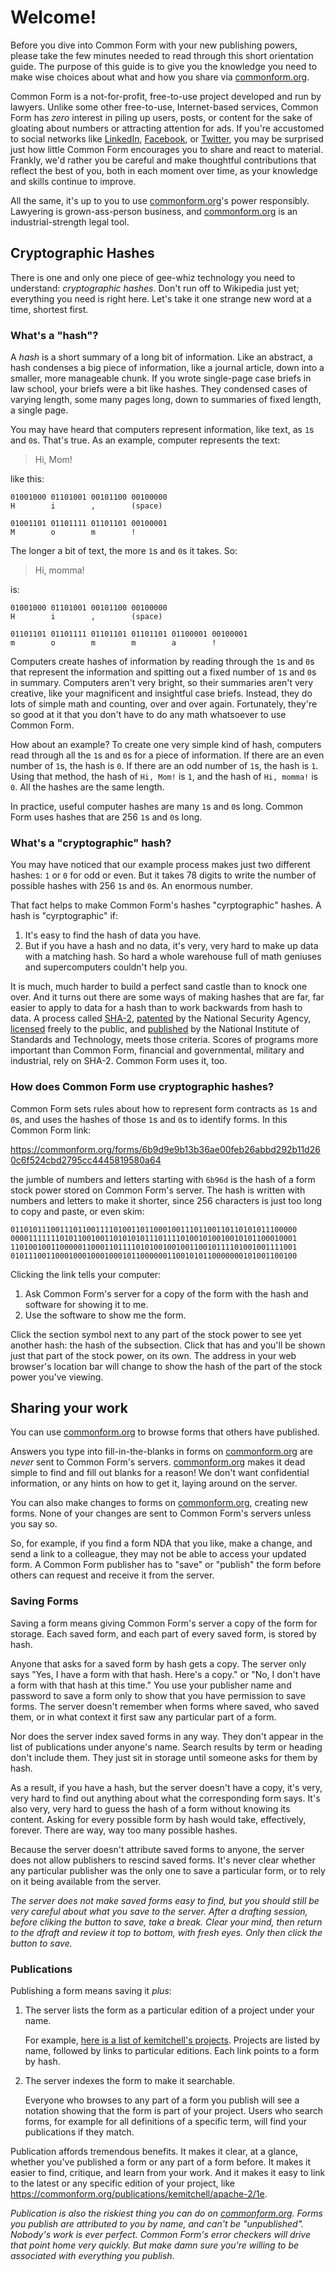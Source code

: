 # Welcome!

Before you dive into Common Form with your new publishing powers, please take the few minutes needed to read through this short orientation guide.  The purpose of this guide is to give you the knowledge you need to make wise choices about what and how you share via [commonform.org].

[commonform.org]: https://commonform.org

Common Form is a not-for-profit, free-to-use project developed and run by lawyers.  Unlike some other free-to-use, Internet-based services, Common Form has _zero_ interest in piling up users, posts, or content for the sake of gloating about numbers or attracting attention for ads.  If you're accustomed to social networks like [LinkedIn], [Facebook], or [Twitter], you may be surprised just how little Common Form encourages you to share and react to material.  Frankly, we'd rather you be careful and make thoughtful contributions that reflect the best of you, both in each moment over time,  as your knowledge and skills continue to improve.

All the same, it's up to you to use [commonform.org]'s power responsibly.  Lawyering is grown-ass-person business, and [commonform.org] is an industrial-strength legal tool.

[LinkedIn]: https://www.linkedin.com

[Facebook]: https://www.facebook.com

[Twitter]: https://www.twitter.com

## Cryptographic Hashes

There is one and only one piece of gee-whiz technology you need to understand: _cryptographic hashes_.  Don't run off to Wikipedia just yet; everything you need is right here.  Let's take it one strange new word at a time, shortest first.

### What's a "hash"?

A _hash_ is a short summary of a long bit of information.  Like an abstract, a hash condenses a big piece of information, like a journal article, down into a smaller, more manageable chunk.  If you wrote single-page case briefs in law school, your briefs were a bit like hashes.  They condensed cases of varying length, some many pages long, down to summaries of fixed length, a single page.

You may have heard that computers represent information, like text, as `1`s and `0`s.  That's true.  As an example, computer represents the text:

> Hi, Mom!

like this:

    01001000 01101001 00101100 00100000
    H        i        ,        (space)

    01001101 01101111 01101101 00100001
    M        o        m        !

The longer a bit of text, the more `1`s and `0`s it takes.  So:

> Hi, momma!

is:

    01001000 01101001 00101100 00100000
    H        i        ,        (space)

    01101101 01101111 01101101 01101101 01100001 00100001
    m        o        m        m        a        !

Computers create hashes of information by reading through the `1`s and `0`s that represent the information and spitting out a fixed number of `1`s and `0`s in summary.  Computers aren't very bright, so their summaries aren't very creative, like your magnificent and insightful case briefs.  Instead, they do lots of simple math and counting, over and over again.  Fortunately, they're so good at it that you don't have to do any math whatsoever to use Common Form.

How about an example?  To create one very simple kind of hash, computers read through all the `1`s and `0`s for a piece of information.  If there are an even number of `1`s, the hash is `0`.  If there are an odd number of `1`s, the hash is `1`.  Using that method, the hash of `Hi, Mom!` is `1`, and the hash of `Hi, momma!` is `0`.  All the hashes are the same length.

In practice, useful computer hashes are many `1`s and `0`s long.  Common Form uses hashes that are 256 `1`s and `0`s long.

### What's a "cryptographic" hash?

You may have noticed that our example process makes just two different hashes: `1` or `0` for odd or even.  But it takes 78 digits to write the number of possible hashes with 256 `1`s and `0`s.  An enormous number.

That fact helps to make Common Form's hashes "cyrptographic" hashes.  A hash is "cyrptographic" if:

1. It's easy to find the hash of data you have.
2. But if you have a hash and no data, it's very, very hard to make up data with a matching hash.  So hard a whole warehouse full of math geniuses and supercomputers couldn't help you.

It is much, much harder to build a perfect sand castle than to knock one over.  And it turns out there are some ways of making hashes that are far, far easier to apply to data for a hash than to work backwards from hash to data. A process called [SHA-2], [patented] by the National Security Agency, [licensed] freely to the public, and [published] by the National Institute of Standards and Technology, meets those criteria.  Scores of programs more important than Common Form, financial and governmental, military and industrial, rely on SHA-2.  Common Form uses it, too.

[SHA-2]: https://en.wikipedia.org/wiki/SHA-2

[patented]: http://pdfpiw.uspto.gov/.piw?Docid=06829355

[licensed]: https://datatracker.ietf.org/ipr/858/

[published]: http://csrc.nist.gov/groups/ST/toolkit/secure_hashing.html

### How does Common Form use cryptographic hashes?

Common Form sets rules about how to represent form contracts as `1`s and `0`s, and uses the hashes of those `1`s and `0`s to identify forms.  In this Common Form link:

<https://commonform.org/forms/6b9d9e9b13b36ae00feb26abbd292b11d260c6f524cbd2795cc4445819580a64>

the jumble of numbers and letters starting with `6b96d` is the hash of a form stock power stored on Common Form's server.  The hash is written with numbers and letters to make it shorter, since 256 characters is just too long to copy and paste, or even skim:

    0110101110011101100111101001101100010011101100110110101011100000
    0000111111101011001001101010101110111101001010010010101100010001
    1101001001100000110001101111010100100100110010111101001001111001
    0101110011000100010001000101100000011001010110000000101001100100

Clicking the link tells your computer:

1. Ask Common Form's server for a copy of the form with the hash and software for showing it to me.
2. Use the software to show me the form.

Click the section symbol next to any part of the stock power to see yet another hash: the hash of the subsection.  Click that has and you'll be shown just that part of the stock power, on its own.  The address in your web browser's location bar will change to show the hash of the part of the stock power you've viewing.

## Sharing your work

You can use [commonform.org] to browse forms that others have published.

Answers you type into fill-in-the-blanks in forms on [commonform.org] are _never_ sent to Common Form's servers.  [commonform.org] makes it dead simple to find and fill out blanks for a reason!  We don't want confidential information, or any hints on how to get it, laying around on the server.

You can also make changes to forms on [commonform.org], creating new forms.  None of your changes are sent to Common Form's servers unless you say so.

So, for example, if you find a form NDA that you like, make a change, and send a link to a colleague, they may not be able to access your updated form.  A Common Form publisher has to "save" or "publish" the form before others can request and receive it from the server.

### Saving Forms

Saving a form means giving Common Form's server a copy of the form for storage.  Each saved form, and each part of every saved form, is stored by hash.

Anyone that asks for a saved form by hash gets a copy.  The server only says "Yes, I have a form with that hash.  Here's a copy." or "No, I don't have a form with that hash at this time."  You use your publisher name and password to save a form only to show that you have permission to save forms.  The server doesn't remember when forms where saved, who saved them, or in what context it first saw any particular part of a form.

Nor does the server index saved forms in any way.  They don't appear in the list of publications under anyone's name.  Search results by term or heading don't include them.  They just sit in storage until someone asks for them by hash.

As a result, if you have a hash, but the server doesn't have a copy, it's very, very hard to find out anything about what the corresponding form says.  It's also very, very hard to guess the hash of a form without knowing its content.  Asking for every possible form by hash would take, effectively, forever.  There are way, way too many possible hashes.

Because the server doesn't attribute saved forms to anyone, the server does not allow publishers to rescind saved forms.  It's never clear whether any particular publisher was the only one to save a particular form, or to rely on it being available from the server.

_The server does not make saved forms easy to find, but you should still be very careful about what you save to the server.  After a drafting session, before cliking the button to save, take a break.  Clear your mind, then return to the dfraft and review it top to bottom, with fresh eyes.  Only then click the button to save._

### Publications

Publishing a form means saving it _plus_:

1.  The server lists the form as a particular edition of a project under your name.

    For example, [here is a list of kemitchell's projects][kemitchell].  Projects are listed by name, followed by links to particular editions.  Each link points to a form by hash.

2.  The server indexes the form to make it searchable.

    Everyone who browses to any part of a form you publish will see a notation showing that the form is part of your project.  Users who search forms, for example for all definitions of a specific term, will find your publications if they match.

[kemitchell]: https://commonform.org/publishers/kemitchell

Publication affords tremendous benefits.  It makes it clear, at a glance, whether you've published a form or any part of a form before.  It makes it easier to find, critique, and learn from your work.  And it makes it easy to link to the latest or any specific edition of your project, like <https://commonform.org/publications/kemitchell/apache-2/1e>.

_Publication is also the riskiest thing you can do on [commonform.org].  Forms you publish are attributed to you by name, and can't be "unpublished".  Nobody's work is ever perfect. Common Form's error checkers will drive that point home very quickly.  But make damn sure you're willing to be associated with everything you publish._
